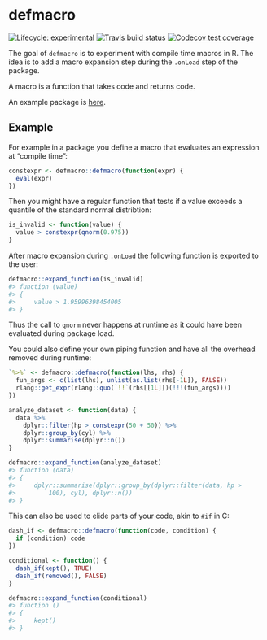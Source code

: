 
<!-- README.md is generated from README.Rmd. Please edit that file -->

# defmacro

<!-- badges: start -->

[![Lifecycle:
experimental](https://img.shields.io/badge/lifecycle-experimental-orange.svg)](https://www.tidyverse.org/lifecycle/#experimental)
[![Travis build
status](https://travis-ci.org/dirkschumacher/defmacro.svg?branch=master)](https://travis-ci.org/dirkschumacher/defmacro)
[![Codecov test
coverage](https://codecov.io/gh/dirkschumacher/defmacro/branch/master/graph/badge.svg)](https://codecov.io/gh/dirkschumacher/defmacro?branch=master)
<!-- badges: end -->

The goal of `defmacro` is to experiment with compile time macros in R.
The idea is to add a macro expansion step during the `.onLoad` step of
the package.

A macro is a function that takes code and returns code.

An example package is
[here](https://github.com/dirkschumacher/defmacroex).

## Example

For example in a package you define a macro that evaluates an expression
at “compile time”:

``` r
constexpr <- defmacro::defmacro(function(expr) {
  eval(expr)
})
```

Then you might have a regular function that tests if a value exceeds a
quantile of the standard normal distribtion:

``` r
is_invalid <- function(value) {
  value > constexpr(qnorm(0.975))
}
```

After macro expansion during `.onLoad` the following function is
exported to the user:

``` r
defmacro::expand_function(is_invalid)
#> function (value) 
#> {
#>     value > 1.95996398454005
#> }
```

Thus the call to `qnorm` never happens at runtime as it could have been
evaluated during package load.

You could also define your own piping function and have all the overhead
removed during runtime:

``` r
`%>%` <- defmacro::defmacro(function(lhs, rhs) {
  fun_args <- c(list(lhs), unlist(as.list(rhs[-1L]), FALSE))
  rlang::get_expr(rlang::quo(`!!`(rhs[[1L]])(!!!(fun_args))))
})
```

``` r
analyze_dataset <- function(data) {
  data %>%
    dplyr::filter(hp > constexpr(50 + 50)) %>%
    dplyr::group_by(cyl) %>%
    dplyr::summarise(dplyr::n())
}
```

``` r
defmacro::expand_function(analyze_dataset)
#> function (data) 
#> {
#>     dplyr::summarise(dplyr::group_by(dplyr::filter(data, hp > 
#>         100), cyl), dplyr::n())
#> }
```

This can also be used to elide parts of your code, akin to `#if` in C:

``` r
dash_if <- defmacro::defmacro(function(code, condition) {
  if (condition) code
})
```

``` r
conditional <- function() {
  dash_if(kept(), TRUE)
  dash_if(removed(), FALSE)
}
```

``` r
defmacro::expand_function(conditional)
#> function () 
#> {
#>     kept()
#> }
```

